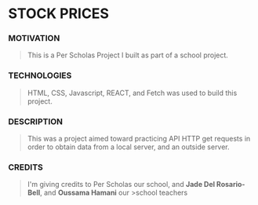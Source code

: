 #  STOCK PRICES

### MOTIVATION

> This is a Per Scholas Project I built as part of a school project.

### TECHNOLOGIES
> HTML, CSS, Javascript, REACT, and Fetch was used to build this project. 

### DESCRIPTION
> This was a project aimed toward practicing API HTTP get requests in order to obtain data from a local server, and an outside server. 


### CREDITS

> I'm giving credits to Per Scholas our school, and **Jade Del Rosario-Bell**, and **Oussama Hamani** our >school teachers 

